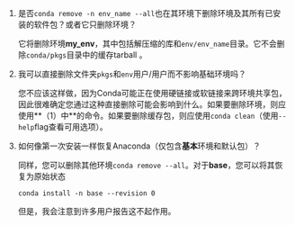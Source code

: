 1.  是否`conda remove -n env_name --all`也在其环境下删除环境及其所有已安装的软件包？或者它只删除环境？

    它将删除环境**my_env**，其中包括解压缩的库和`env/env_name`目录。它不会删除`conda/pkgs`目录中的缓存tarball 。

2.  我可以直接删除文件夹`pkgs`和`env`用户/用户而不影响基础环境吗？

    您不应该这样做，因为Conda可能正在使用硬链接或软链接来跨环境共享包，因此很难确定您通过这种直接删除可能会影响到什么。如果要删除环境，则应使用**（1）中**的命令。如果要删除缓存包，则应使用`conda clean`（使用`--help`flag查看可用选项）。

3.  如何像第一次安装一样恢复Anaconda（仅包含**基本**环境和默认包）？

    同样，您可以删除其他环境`conda remove --all`。对于**base**，您可以将其恢复为原始状态

    ```
    conda install -n base --revision 0
    ```
    
    但是，我会注意到许多用户报告这不起作用。